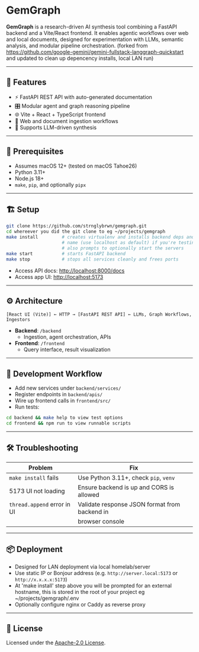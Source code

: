 # GemGraph

**GemGraph** is a research-driven AI synthesis tool combining a FastAPI backend and a Vite/React frontend. It enables agentic workflows over web and local documents, designed for experimentation with LLMs, semantic analysis, and modular pipeline orchestration.
(forked from https://github.com/google-gemini/gemini-fullstack-langgraph-quickstart and updated to clean up depencency installs, local LAN run)

---

## 🚀 Features

- ⚡ FastAPI REST API with auto-generated documentation  
- 🎛️ Modular agent and graph reasoning pipeline  
- 🌐 Vite + React + TypeScript frontend  
- 📎 Web and document ingestion workflows  
- 🧠 Supports LLM-driven synthesis  

---

## 🧰 Prerequisites

- Assumes macOS 12+ (tested on macOS Tahoe26)  
- Python 3.11+  
- Node.js 18+  
- `make`, `pip`, and optionally `pipx`  

---

## 🏗️ Setup

```bash
git clone https://github.com/strnglybrwn/gemgraph.git
cd whereever you did the git clone to eg ~/projects/gemgraph
make install         # creates virtualenv and installs backend deps and asks for a friendly 
                     # name (use localhost as default) if you're testing locally on machine 
                     # also prompts to optionally start the servers 
make start           # starts FastAPI backend
make stop            # stops all services cleanly and frees ports
```
- Access API docs: [http://localhost:8000/docs](http://localhost:8000/docs)  
- Access app UI: [http://localhost:5173](http://localhost:5173)  

---

## ⚙️ Architecture

```
[React UI (Vite)] ← HTTP → [FastAPI REST API] ← LLMs, Graph Workflows, Ingestors
```

- **Backend**: `/backend`  
  - Ingestion, agent orchestration, APIs  
- **Frontend**: `/frontend`  
  - Query interface, result visualization  

---

## 🧪 Development Workflow

- Add new services under `backend/services/`  
- Register endpoints in `backend/apis/`  
- Wire up frontend calls in `frontend/src/`  
- Run tests:

```bash
cd backend && make help to view test options
cd frontend && npm run to view runnable scripts 
```

---

## 🛠️ Troubleshooting

| Problem                          | Fix                                           |
|----------------------------------|-----------------------------------------------|
| `make install` fails             | Use Python 3.11+, check `pip`, `venv`         |
| 5173 UI not loading              | Ensure backend is up and CORS is allowed      |
| `thread.append` error in UI      | Validate response JSON format from backend in |
|                                  | browser console                               |

---

## 📦 Deployment

- Designed for LAN deployment via local homelab/server  
- Use static IP or Bonjour address (e.g. `http://server.local:5173` or `http://x.x.x.x:5173`)  
- At 'make install' step above you will be prompted for an external hostname, this is stored in the root of your project eg ~/projects/gemgraph/.env 
- Optionally configure nginx or Caddy as reverse proxy  

---

## 📄 License

Licensed under the [Apache-2.0 License](LICENSE).
